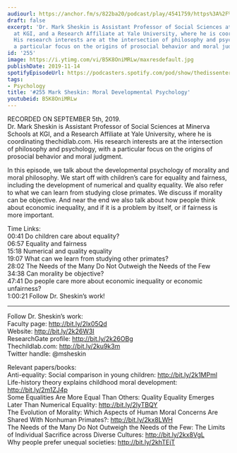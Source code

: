 ```yaml
---
audiourl: https://anchor.fm/s/822ba20/podcast/play/4541759/https%3A%2F%2Fd3ctxlq1ktw2nl.cloudfront.net%2Fproduction%2F2019-8-7%2F22706662-44100-2-f4e5dc5669bec.m4a
draft: false
excerpt: 'Dr. Mark Sheskin is Assistant Professor of Social Sciences at Minerva Schools
  at KGI, and a Research Affiliate at Yale University, where he is coordinating thechidlab.com.
  His research interests are at the intersection of philosophy and psychology, with
  a particular focus on the origins of prosocial behavior and moral judgment. '
id: '255'
image: https://i.ytimg.com/vi/B5K8OniMRLw/maxresdefault.jpg
publishDate: 2019-11-14
spotifyEpisodeUrl: https://podcasters.spotify.com/pod/show/thedissenter/episodes/255-Mark-Sheskin-Moral-Developmental-Psychology-e593rv
tags:
- Psychology
title: '#255 Mark Sheskin: Moral Developmental Psychology'
youtubeid: B5K8OniMRLw
---
```

<div class="timelinks">

RECORDED ON SEPTEMBER 5th, 2019.  
Dr. Mark Sheskin is Assistant Professor of Social Sciences at Minerva Schools at KGI, and a Research Affiliate at Yale University, where he is coordinating thechidlab.com. His research interests are at the intersection of philosophy and psychology, with a particular focus on the origins of prosocial behavior and moral judgment. 

In this episode, we talk about the developmental psychology of morality and moral philosophy. We start off with children’s care for equality and fairness, including the development of numerical and quality equality. We also refer to what we can learn from studying close primates. We discuss if morality can be objective. And near the end we also talk about how people think about economic inequality, and if it is a problem by itself, or if fairness is more important.

Time Links:  
<time>00:41</time> Do children care about equality?  
<time>06:57</time> Equality and fairness  
<time>15:18</time> Numerical and quality equality  
<time>19:07</time> What can we learn from studying other primates?  
<time>28:02</time> The Needs of the Many Do Not Outweigh the Needs of the Few  
<time>34:38</time> Can morality be objective?  
<time>47:41</time> Do people care more about economic inequality or economic unfairness?  
<time>1:00:21</time> Follow Dr. Sheskin’s work!

---

Follow Dr. Sheskin’s work:  
Faculty page: http://bit.ly/2lx05Qd  
Website: http://bit.ly/2k26W3I  
ResearchGate profile: http://bit.ly/2k26OBg  
Thechildlab.com: http://bit.ly/2ku9k3m  
Twitter handle: @msheskin

Relevant papers/books:  
Anti-equality: Social comparison in young children: http://bit.ly/2k1MPml  
Life-history theory explains childhood moral development: http://bit.ly/2m1ZJ4p  
Some Equalities Are More Equal Than Others: Quality Equality Emerges Later Than Numerical Equality: http://bit.ly/2lyTBQY  
The Evolution of Morality: Which Aspects of Human Moral Concerns Are Shared With Nonhuman Primates?: http://bit.ly/2kx8LWH  
The Needs of the Many Do Not Outweigh the Needs of the Few: The Limits of Individual Sacrifice across Diverse Cultures: http://bit.ly/2kx8VgL  
Why people prefer unequal societies: http://bit.ly/2khTEjT
</div>

